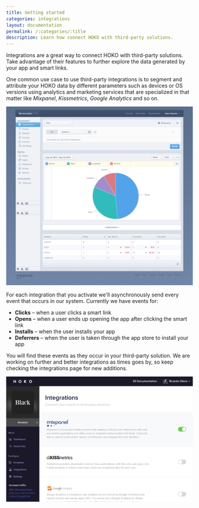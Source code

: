 ```yaml
---
title: Getting started
categories: integrations
layout: documentation
permalink: /:categories/:title
description: Learn how connect HOKO with third-party solutions.
---
```


Integrations are a great way to connect HOKO with third-party solutions. Take advantage of their features to further explore the data generated by your app and smart links.

One common use case to use third-party integrations is to segment and attribute your HOKO data by different parameters such as devices or OS versions using analytics and marketing services that are specialized in that matter like *Mixpanel*, *Kissmetrics*, *Google Analytics* and so on.

![Mixpanel segmentation](/assets/images/mixpanel_piecharts.png)

For each integration that you activate we'll asynchronously send every event that occurs in our system. Currently we have events for:

- **Clicks** – when a user clicks a smart link
- **Opens** – when a user ends up opening the app after clicking the smart link
- **Installs** – when the user installs your app
- **Deferrers** – when the user is taken through the app store to install your app

You will find these events as they occur in your third-party solution. We are working on further and better integrations as times goes by, so keep checking the integrations page for new additions.

![List of integrations](/assets/images/integrations.png)
